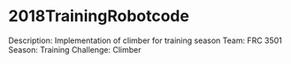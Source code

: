 # 2018TrainingRobotcode
Description: Implementation of climber for training season
Team: FRC 3501
Season: Training
Challenge: Climber
